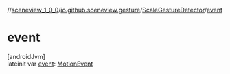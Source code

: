 //[sceneview_1_0_0](../../../index.md)/[io.github.sceneview.gesture](../index.md)/[ScaleGestureDetector](index.md)/[event](event.md)

# event

[androidJvm]\
lateinit var [event](event.md): [MotionEvent](https://developer.android.com/reference/kotlin/android/view/MotionEvent.html)
